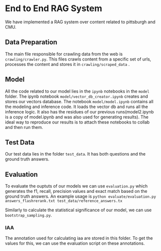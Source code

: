 # End to End RAG System

We have implemented a RAG system over content related to pittsburgh and CMU.

## Data Preparation

The main file responsible for crawling data from the web is `crawling/crawler.py`. This files crawls content from a specific set of urls, processes the content and stores it in `crawling/scraped_data`  .

## Model

All the code related to our model lies in the `ipynb` notebooks in the `model` folder. The ipynb notebook `model/vector_db_creator.ipynb` creates and stores our vectors database. The notebook `model/model.ipynb` contains all the modeling and inference code. It loads the vector db and runs all the inference logic. It also has the residues of our previous runs(model2.ipynb is a copy of model.ipynb and was also used for generating results). The ideal way to reproduce our results is to attach these notebooks to collab and then run them.

## Test Data

Our test data lies in the folder `test_data`. It has both questions and the ground truth answers.

## Evaluation

To evaluate the ouptuts of our models we can use `evaluation.py` which generates the  f1, recall, precision values and exact match based on the ground truth answers. An example usage is `python evaluate/evaluation.py answers_flashrerank.txt test_data/reference_answers.tx`

Similarly to calculate the statistical significance of our model, we can use `bootstrap_sampling.py`.

### IAA

The annotation used for calculating iaa are stored in this folder. To get the values for this, we can use the evaluation script on these annotations.
